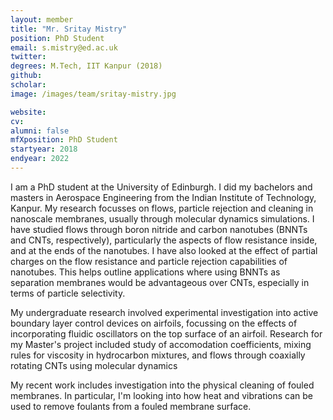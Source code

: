 ```yaml
---
layout: member
title: "Mr. Sritay Mistry"
position: PhD Student
email: s.mistry@ed.ac.uk
twitter: 
degrees: M.Tech, IIT Kanpur (2018)
github: 
scholar: 
image: /images/team/sritay-mistry.jpg

website: 
cv: 
alumni: false
mfXposition: PhD Student
startyear: 2018
endyear: 2022
---
```


I am a PhD student at the University of Edinburgh. I did my bachelors and masters in Aerospace Engineering from the Indian Institute of Technology, Kanpur. My research focusses on flows, particle rejection and cleaning in nanoscale membranes, usually through molecular dynamics simulations. I have studied flows through boron nitride and carbon nanotubes (BNNTs and CNTs, respectively), particularly the aspects of flow resistance inside, and at the ends of the nanotubes. I have also looked at the effect of partial charges on the flow resistance and particle rejection capabilities of nanotubes. This helps outline applications where using BNNTs as separation membranes would be advantageous over CNTs, especially in terms of particle selectivity.  

My undergraduate research involved experimental investigation into active boundary layer control devices on airfoils, focussing on the effects of incorporating fluidic oscillators on the top surface of an airfoil. Research for my Master's project included study of accomodation coefficients, mixing rules for viscosity in hydrocarbon mixtures, and flows through coaxially rotating CNTs using molecular dynamics

My recent work includes investigation into the physical cleaning of fouled membranes. In particular, I'm looking into how heat and vibrations can be used to remove foulants from a fouled membrane surface.
